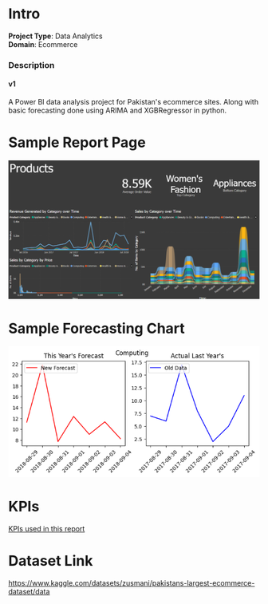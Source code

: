 # Intro

<b>Project Type</b>: Data Analytics<br/>
<b>Domain</b>: Ecommerce

### Description
#### v1
A Power BI data analysis project for Pakistan's ecommerce sites. Along with basic forecasting done using ARIMA and XGBRegressor in python.

# Sample Report Page

![Sample Report Page](public/sample_report_page.PNG)

# Sample Forecasting Chart

![Sample Forecast Chart](public/sample_forecast.png)

# KPIs
[KPIs used in this report](proposals/stakeholder%20report%20proposal.pdf)

# Dataset Link
https://www.kaggle.com/datasets/zusmani/pakistans-largest-ecommerce-dataset/data